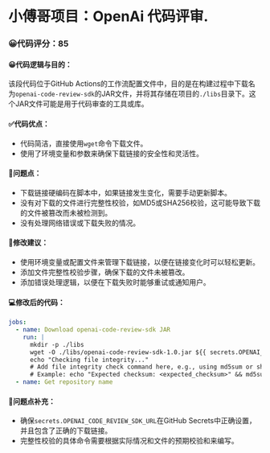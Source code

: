 # 小傅哥项目：OpenAi 代码评审.
### 😀代码评分：85
#### 😀代码逻辑与目的：
该段代码位于GitHub Actions的工作流配置文件中，目的是在构建过程中下载名为`openai-code-review-sdk`的JAR文件，并将其存储在项目的`./libs`目录下。这个JAR文件可能是用于代码审查的工具或库。

#### ✅代码优点：
- 代码简洁，直接使用`wget`命令下载文件。
- 使用了环境变量和参数来确保下载链接的安全性和灵活性。

#### 🤔问题点：
- 下载链接硬编码在脚本中，如果链接发生变化，需要手动更新脚本。
- 没有对下载的文件进行完整性校验，如MD5或SHA256校验，这可能导致下载的文件被篡改而未被检测到。
- 没有处理网络错误或下载失败的情况。

#### 🎯修改建议：
- 使用环境变量或配置文件来管理下载链接，以便在链接变化时可以轻松更新。
- 添加文件完整性校验步骤，确保下载的文件未被篡改。
- 添加错误处理逻辑，以便在下载失败时能够重试或通知用户。

#### 💻修改后的代码：
```yaml
jobs:
  - name: Download openai-code-review-sdk JAR
    run: |
      mkdir -p ./libs
      wget -O ./libs/openai-code-review-sdk-1.0.jar ${{ secrets.OPENAI_CODE_REVIEW_SDK_URL }}
      echo "Checking file integrity..."
      # Add file integrity check command here, e.g., using md5sum or sha256sum
      # Example: echo "Expected checksum: <expected_checksum>" && md5sum -c <checksum_file>
  - name: Get repository name
```

#### 🤔问题点补充：
- 确保`secrets.OPENAI_CODE_REVIEW_SDK_URL`在GitHub Secrets中正确设置，并且包含了正确的下载链接。
- 完整性校验的具体命令需要根据实际情况和文件的预期校验和来编写。